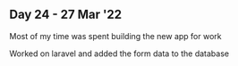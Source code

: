 ## Day 24 - 27 Mar '22

Most of my time was spent building the new app for work

Worked on laravel and added the form data to the database